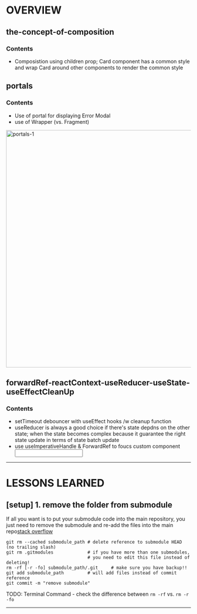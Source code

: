 # OVERVIEW
## the-concept-of-composition
### Contents
* Composistion using children prop; Card component has a common style and wrap Card around other components to render the common style 

## portals
### Contents
* Use of portal for displaying Error Modal
* use of Wrapper (vs. Fragment)

<img width="647" alt="portals-1" src="https://user-images.githubusercontent.com/29666846/208266894-94b824d2-5dca-450d-a285-0d30016f5208.png">

## forwardRef-reactContext-useReducer-useState-useEffectCleanUp
### Contents
* setTimeout debouncer with useEffect hooks /w cleanup function
* useReducer is always a good choice if there's state depdns on the other state; when the state becomes complex because it guarantee the right state update in terms of state batch update
* use useImperativeHandle & ForwardRef to foucs custom component <Input />


---


# LESSONS LEARNED

## [setup] 1. remove the folder from submodule

If all you want is to put your submodule code into the main repository, you just need to remove the submodule and re-add the files into the main repo[stack overflow](https://stackoverflow.com/questions/1759587/how-to-un-submodule-a-git-submodule)
```
git rm --cached submodule_path # delete reference to submodule HEAD (no trailing slash)
git rm .gitmodules             # if you have more than one submodules,
                               # you need to edit this file instead of deleting!
rm -rf [-r -fo] submodule_path/.git     # make sure you have backup!!
git add submodule_path         # will add files instead of commit reference
git commit -m "remove submodule"
```

TODO: Terminal Command - check the difference between `rm -rf` vs. `rm -r -fo`

---
